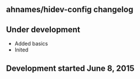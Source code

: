 ahnames/hidev-config changelog
------------------------------

## Under development

- Added basics
- Inited

## Development started June 8, 2015

